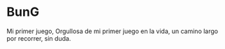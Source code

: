 # BunG
Mi primer juego,
Orgullosa de mi primer juego en la vida, un camino largo por recorrer, sin duda. 
